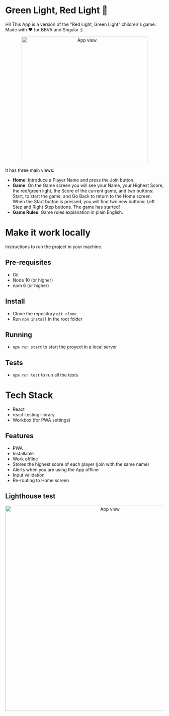 # Green Light, Red Light 🚦

Hi! This App is a version of the "Red Light, Green Light" children's game. Made with ❤️ for BBVA and Sngular :)

<p align="center">
  <a href="https://green-light-red-light-game.netlify.app/" target="_blank">
    <img
        src="https://i.ibb.co/607ffCG/mobile-frame.png"
        alt="App view"
        height="400px" />
  </a>
</p>

It has three main views:

- **Home**: Introduce a Player Name and press the Join button.
- **Game**: On the Game screen you will see your Name, your Highest Score, the red/green light, the Score of the current game, and two buttons: Start, to start the game, and Go Back to return to the Home screen.
  When the Start button is pressed, you will find two new buttons: Left Step and Right Step buttons. The game has started!
- **Game Rules**: Game rules explanation in plain English.

# Make it work locally

Instructions to run the project in your machine.

## Pre-requisites

- Git
- Node 10 (or higher)
- npm 6 (or higher)

## Install

- Clone the repository `git clone`
- Run `npm install` in the root folder

## Running

- `npm run start` to start the proyect in a local server

## Tests

- `npm run test` to run all the tests

# Tech Stack

- React
- react-testing-library
- Workbox (for PWA settings)

## Features

- PWA
- Installable
- Work offline
- Stores the highest score of each player (join with the same name)
- Alerts when you are using the App offline
- Input validation
- Re-routing to Home screen

## Lighthouse test

<p align="center">
<a href="https://ibb.co/4Y09LGS" target="_blank">
<img
    src="https://i.ibb.co/nnKZyv1/lighthouse-test-2022-07-20-155705.png"
    alt="App view"
    height="650px" />
</a>
</p>
